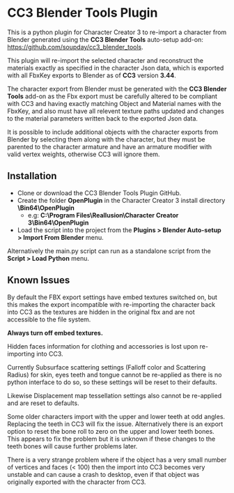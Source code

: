 # CC3 Blender Tools Plugin

This is a python plugin for Character Creator 3 to re-import a character from Blender generated using the **CC3 Blender Tools** auto-setup add-on: https://github.com/soupday/cc3_blender_tools.

This plugin will re-import the selected character and reconstruct the materials exactly as specified in the character Json data, which is exported with all FbxKey exports to Blender as of **CC3** version **3.44**.

The character export from Blender must be generated with the **CC3 Blender Tools** add-on as the Fbx export must be carefully altered to be compliant with CC3 and having exactly matching Object and Material names with the FbxKey, and also must have all relevent texture paths updated and changes to the material parameters written back to the exported Json data.

It is possible to include additional objects with the character exports from Blender by selecting them along with the character, but they must be parented to the character armature and have an armature modifier with valid vertex weights, otherwise CC3 will ignore them.

## Installation
- Clone or download the CC3 Blender Tools Plugin GitHub.
- Create the folder **OpenPlugin** in the Character Creator 3 install directory **\Bin64\OpenPlugin**
    - e.g: **C:\Program Files\Reallusion\Character Creator 3\Bin64\OpenPlugin**
- Load the script into the project from the **Plugins > Blender Auto-setup > Import From Blender** menu.

Alternatively the main.py script can run as a standalone script from the **Script > Load Python** menu.

## Known Issues

By default the FBX export settings have embed textures switched on, but this makes the export incompatible with re-importing the character back into CC3 as the textures are hidden in the original fbx and are not accessible to the file system.

**Always turn off embed textures.**

Hidden faces information for clothing and accessories is lost upon re-importing into CC3.

Currently Subsurface scattering settings (Falloff color and Scattering Radius) for skin, eyes teeth and tongue cannot be re-applied as there is no python interface to do so, so these settings will be reset to their defaults.

Likewise Displacement map tessellation settings also cannot be re-applied and are reset to defaults.

Some older characters import with the upper and lower teeth at odd angles. Replacing the teeth in CC3 will fix the issue. Alternatively there is an export option to reset the bone roll to zero on the upper and lower teeth bones. This appears to fix the problem but it is unknown if these changes to the teeth bones will cause further problems later.

There is a very strange problem where if the object has a very small number of vertices and faces (< 100) then the import into CC3 becomes very unstable and can cause a crash to desktop, even if that object was originally exported with the character from CC3.